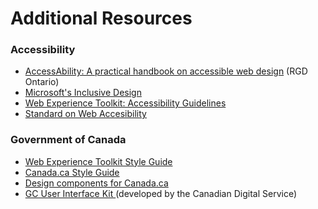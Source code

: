 # Additional Resources

### Accessibility

* [AccessAbility: A practical handbook on accessible web design](http://rgd-accessibledesign.com/wp-content/uploads/2015/05/RGD_AccessAbility_Handbook_2015_ForWebFINAL-s.pdf) \(RGD Ontario\)
* [Microsoft's Inclusive Design](https://www.microsoft.com/en-us/design/inclusive)
* [Web Experience Toolkit: Accessibility Guidelines](http://wet-boew.github.io/wet-boew-styleguide/v4/accessibility/index-en.html#core)
* [Standard on Web Accesibility](https://www.tbs-sct.gc.ca/pol/doc-eng.aspx?id=23601)



### Government of Canada

* [Web Experience Toolkit Style Guide](http://wet-boew.github.io/wet-boew-styleguide/v4/index-en.html)
* [Canada.ca Style Guide](https://www.canada.ca/en/treasury-board-secretariat/services/government-communications/canada-content-style-guide.html)
* [Design components for Canada.ca](https://www.canada.ca/en/treasury-board-secretariat/services/government-communications/canada-content-information-architecture-specification/common-design-patterns.html)
* [GC User Interface Kit ](https://github.com/cds-snc/gcui)\(developed by the Canadian Digital Service\)



